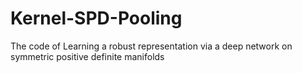 # Kernel-SPD-Pooling
The code of Learning a robust representation via a deep network on symmetric positive definite manifolds
